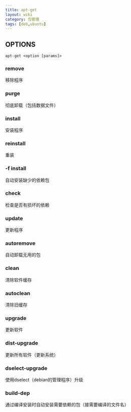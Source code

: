 ```yaml
---
title: apt-get
layout: wiki
category: 包管理
tags: [deb,ubuntu]
---  
```



## OPTIONS

```
apt-get <option [params]>
```

###  remove

移除程序

###  purge  

彻底卸载（包括数据文件）

###  install

安装程序

###  reinstall

重装

###  -f install

自动安装缺少的依赖包

###  check

检查是否有损坏的依赖

###  update

更新程序

###  autoremove

自动卸载无用的包

###  clean

清除软件缓存

###  autoclean

清除旧缓存

###  upgrade

更新软件

###  dist-upgrade

更新所有软件（更新系统）

###  dselect-upgrade

使用dselect（debian的管理程序）升级

###  build-dep

通过编译安装时自动安装需要依赖的包（接需要编译的文件名）

